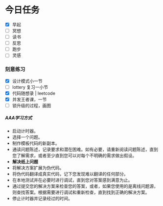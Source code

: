# 今日任务

- [x] 早起
- [ ] 冥想
- [ ] 读书
- [ ] 反思
- [ ] 跑步
- [ ] 灵感

### 刻意练习

- [x] 设计模式小一节
- [ ] lottery 复习一小节
- [x] 代码随想录 | leetcode
- [x] 并发王者课，一节
- [ ] 锁升级的过程，画图

##### AAA学习方式

- 启动计时器。
- 选择一个问题。
- 制作模板代码的新副本。
- 通读问题陈述，记录要求和潜在困难。如有必要，请重新阅读问题陈述，直到您了解需求，或者至少直到您可以对每个不明确的需求做出假设。
- **解决纸上问题**
- 将解决方案扩展为伪代码。
- 将伪代码翻译成真实代码，记下您发现难以翻译的任何部分。
- 在本地测试并在必要时进行调试，直到您对答案感到满意为止。
- 通过提交您的解决方案来检查您的答案，或者，如果您使用的是离线问题源，则查找答案。根据需要进行调试和重新检查，直到找到正确的解决方案。
- 停止计时器并记录经过的时间。